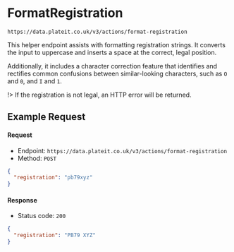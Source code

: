 # FormatRegistration

`https://data.plateit.co.uk/v3/actions/format-registration`

This helper endpoint assists with formatting registration strings. It converts the input to uppercase and inserts a space at the correct, legal position.

Additionally, it includes a character correction feature that identifies and rectifies common confusions between similar-looking characters, such as `O` and `0`, and `I` and `1`.

!> If the registration is not legal, an HTTP error will be returned.

## Example Request

<!-- tabs:start -->

#### **Request**

* Endpoint: `https://data.plateit.co.uk/v3/actions/format-registration`
* Method: `POST`

```json
{
  "registration": "pb79xyz"
}
```

#### **Response**

* Status code: `200`

```json
{
  "registration": "PB79 XYZ"
}
```

<!-- tabs:end -->